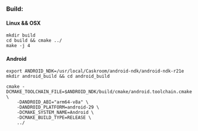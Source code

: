 ### Build:
#### Linux && OSX
```shell
mkdir build
cd build && cmake ../
make -j 4
```

#### Android
```shell
export ANDROID_NDK=/usr/local/Caskroom/android-ndk/android-ndk-r21e
mkdir android_build && cd android_build

cmake -DCMAKE_TOOLCHAIN_FILE=$ANDROID_NDK/build/cmake/android.toolchain.cmake \
	-DANDROID_ABI="arm64-v8a" \
	-DANDROID_PLATFORM=android-29 \
	-DCMAKE_SYSTEM_NAME=Android \
	-DCMAKE_BUILD_TYPE=RELEASE \
	../
```